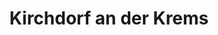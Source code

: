 ---
title: Kirchdorf an der Krems
url: /kirchdorf-an-der-krems/
latitude: 47.906
longitude: 14.122
---
